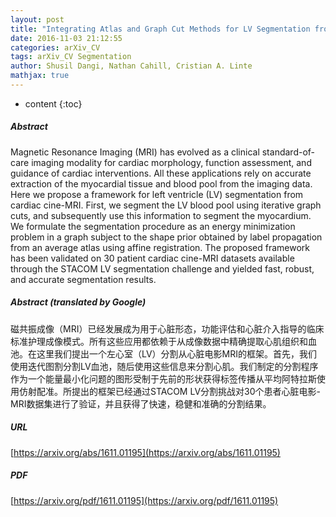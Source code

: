 ```yaml
---
layout: post
title: "Integrating Atlas and Graph Cut Methods for LV Segmentation from Cardiac Cine MRI"
date: 2016-11-03 21:12:55
categories: arXiv_CV
tags: arXiv_CV Segmentation
author: Shusil Dangi, Nathan Cahill, Cristian A. Linte
mathjax: true
---
```


* content
{:toc}

##### Abstract
Magnetic Resonance Imaging (MRI) has evolved as a clinical standard-of-care imaging modality for cardiac morphology, function assessment, and guidance of cardiac interventions. All these applications rely on accurate extraction of the myocardial tissue and blood pool from the imaging data. Here we propose a framework for left ventricle (LV) segmentation from cardiac cine-MRI. First, we segment the LV blood pool using iterative graph cuts, and subsequently use this information to segment the myocardium. We formulate the segmentation procedure as an energy minimization problem in a graph subject to the shape prior obtained by label propagation from an average atlas using affine registration. The proposed framework has been validated on 30 patient cardiac cine-MRI datasets available through the STACOM LV segmentation challenge and yielded fast, robust, and accurate segmentation results.

##### Abstract (translated by Google)
磁共振成像（MRI）已经发展成为用于心脏形态，功能评估和心脏介入指导的临床标准护理成像模式。所有这些应用都依赖于从成像数据中精确提取心肌组织和血池。在这里我们提出一个左心室（LV）分割从心脏电影MRI的框架。首先，我们使用迭代图割分割LV血池，随后使用这些信息来分割心肌。我们制定的分割程序作为一个能量最小化问题的图形受制于先前的形状获得标签传播从平均阿特拉斯使用仿射配准。所提出的框架已经通过STACOM LV分割挑战对30个患者心脏电影-MRI数据集进行了验证，并且获得了快速，稳健和准确的分割结果。

##### URL
[https://arxiv.org/abs/1611.01195](https://arxiv.org/abs/1611.01195)

##### PDF
[https://arxiv.org/pdf/1611.01195](https://arxiv.org/pdf/1611.01195)

